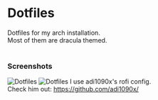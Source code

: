 # Dotfiles
Dotfiles for my arch installation.<br>
Most of them are dracula themed.<br>
<br>
<h3>Screenshots<br></h3>
  
![Dotfiles](https://cdn.discordapp.com/attachments/831056036969840671/877599867986399272/unknown.png)
![Dotfiles](https://cdn.discordapp.com/attachments/831056036969840671/877599889683542037/unknown.png)
I use adi1090x's rofi config.<br>
Check him out: https://github.com/adi1090x/
